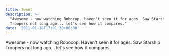 ```yaml
---
title: Tweet
description: >-
  "Awesome - now watching Robocop. Haven't seen it for ages. Saw Starship
  Troopers not long ago... let's see how it compares."
date: '2011-01-18T17:01:30+00:00'
---
```

Awesome - now watching Robocop. Haven't seen it for ages. Saw Starship Troopers not long ago... let's see how it compares.
